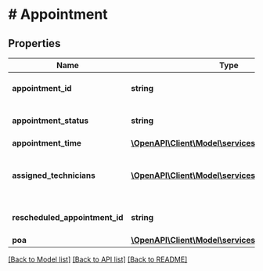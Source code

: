 # # Appointment

## Properties

Name | Type | Description | Notes
------------ | ------------- | ------------- | -------------
**appointment_id** | **string** | The appointment identifier. | [optional]
**appointment_status** | **string** | The status of the appointment. | [optional]
**appointment_time** | [**\OpenAPI\Client\Model\services\AppointmentTime**](AppointmentTime.md) |  | [optional]
**assigned_technicians** | [**\OpenAPI\Client\Model\services\Technician[]**](Technician.md) | A list of technicians assigned to the service job. | [optional]
**rescheduled_appointment_id** | **string** | The appointment identifier. | [optional]
**poa** | [**\OpenAPI\Client\Model\services\Poa**](Poa.md) |  | [optional]

[[Back to Model list]](../../README.md#models) [[Back to API list]](../../README.md#endpoints) [[Back to README]](../../README.md)
